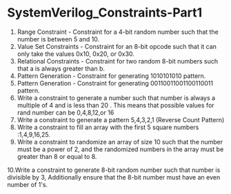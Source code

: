 # SystemVerilog_Constraints-Part1
1. Range Constraint -  Constraint for a 4-bit random number such that the number is between 5 and 10.
2. Value Set Constraints - Constraint for an 8-bit opcode such that it can only take the values 0x10, 0x20, or 0x30.
3. Relational Constraints - Constraint for two random 8-bit numbers such that a is always greater than b.
4. Pattern Generation - Constraint for generating 1010101010 pattern.
5. Pattern Generation - Constraint for generating 00110011001100110011 pattern.
6. Write a constraint to generate a number such that number is always a multiple of 4 and is less than 20 . This means that possible values for rand number can be         0,4,8,12,or 16
7. Write a constraint to generate a pattern 5,4,3,2,1 (Reverse Count Pattern)
8. Write a constraint to fill an array with the first 5 square numbers :1,4,9,16,25.
9. Write a constraint to randomize an array of size 10 such that the number must be a power of 2, and the randomized numbers in the array must be greater than 8 or       equal to 8.

10.Write a constraint to generate 8-bit random number such that number is divisible by 3, Additionally ensure that the 8-bit number must have an even number of 1's.
